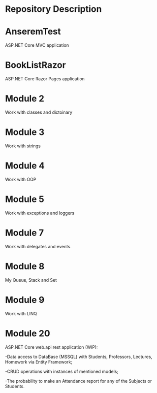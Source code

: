 # Repository Description

# AnseremTest
  ASP.NET Core MVC application
  
# BookListRazor
  ASP.NET Core Razor Pages application
  
# Module 2
  Work with classes and dictoinary
  
# Module 3
  Work with strings
  
# Module 4
  Work with OOP
    
# Module 5
  Work with exceptions and loggers
      
# Module 7
  Work with delegates and events
        
# Module 8
  My Queue, Stack and Set
          
# Module 9
  Work with LINQ
            
# Module 20
  ASP.NET Core web.api rest application (WIP):
  
  -Data access to DataBase (MSSQL) with Students, Professors, Lectures, Homework via Entity Framework;
  
  -CRUD operations with instances of mentioned models;
  
  -The probability to make an Attendance report for any of the Subjects or Students.
